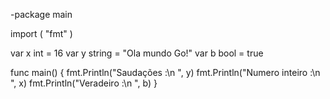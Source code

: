 -package main

import (
	"fmt"
)

var x int = 16
var y string = "Ola mundo Go!"
var b bool = true

func main() {
	fmt.Println("Saudações :\n ", y)
	fmt.Println("Numero inteiro :\n ", x)
	fmt.Println("Veradeiro :\n ", b)
}
